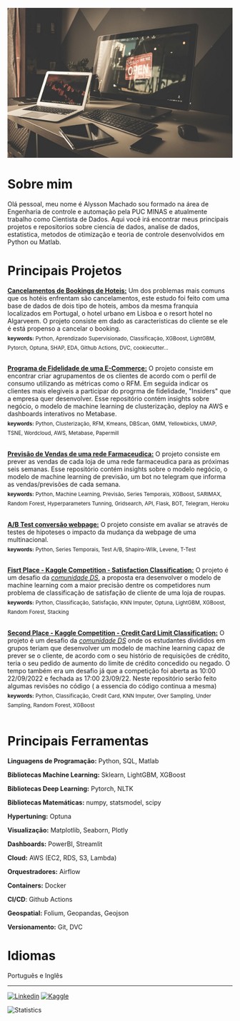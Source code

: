 
[![Image](https://github.com/alyssonvidal/alyssonvidal/blob/main/image.jpg)](https://www.github.com/alyssonvidal/)

# Sobre mim

Olá pessoal, meu nome é Alysson Machado sou formado na área de Engenharia de controle e automação pela PUC MINAS e atualmente trabalho como Cientista de Dados. Aqui você irá encontrar meus principais projetos e repositorios sobre ciencia de dados, analise de dados, estatistica, metodos de otimização e teoria de controle desenvolvidos em Python ou Matlab.<br>

# Principais Projetos

**[Cancelamentos de Bookings de Hoteis:](https://github.com/alyssonvidal/Hotel-Booking-Cancelations#readme)** 
 Um dos problemas mais comuns que os hotéis enfrentam são cancelamentos, este estudo foi feito com uma base de dados de dois tipo de hoteis, ambos da mesma franquia localizados em Portugal, o hotel urbano em Lisboa e o resort hotel no Algarveem. O projeto consiste em dado as caracteristicas do cliente se ele é está propenso a cancelar o booking.<br>
<sub>**keywords:** Python, Aprendizado Supervisionado, Classificação, XGBoost, LightGBM, Pytorch, Optuna, SHAP, EDA, Github Actions, DVC, cookiecutter... </sub><br><br>

**[Programa de Fidelidade de uma E-Commerce:](https://github.com/alyssonvidal/E-Commerce-Clusterization#readme)** 
 O projeto consiste em encontrar criar agrupamentos de os clientes de acordo com o perfil de consumo utilizando as métricas como o RFM. Em seguida indicar os clientes mais elegiveis a participar do progrma de fidelidade, "Insiders" que a empresa quer desenvolver. Esse repositório contém insights sobre negócio, o modelo de machine learning de clusterização, deploy na AWS e dashboards interativos no Metabase.<br>
<sub>**keywords:** Python, Clusterização, RFM, Kmeans, DBScan, GMM, Yellowbicks, UMAP, TSNE, Wordcloud, AWS, Metabase, Papermill</sub><br><br>

**[Previsão de Vendas de uma rede Farmaceudica:](https://github.com/alyssonvidal/Rossmann-Sales-Forecast#readme)** 
 O projeto consiste em prever as vendas de cada loja de uma rede farmaceudica para as próximas seis semanas. Esse repositório contém insights sobre o modelo negócio, o modelo de machine learning de previsão, um bot no telegram que informa as vendas/previsões de cada semana.<br>
<sub>**keywords:** Python, Machine Learning, Previsão, Series Temporais, XGBoost, SARIMAX, Random Forest, Hyperparameters Tunning, Gridsearch, API, Flask, BOT, Telegram, Heroku </sub><br><br>

 **[A/B Test conversão webpage:]( https://github.com/alyssonvidal/webpage_conversion_test_ab)** 
 O projeto consiste em avaliar se através de testes de hipoteses o impacto da mudança da webpage de uma multinacional.<br>
 <sub>**keywords:** Python, Series Temporais, Test A/B, Shapiro-Wilk, Levene, T-Test</sub><br><br>
 
**[Fisrt Place - Kaggle Competition - Satisfaction Classification:](https://github.com/alyssonvidal/Credit-Card-Limit-Classification](https://www.kaggle.com/competitions/instyle-nps/code))** 
 O projeto é um desafio da *[comunidade DS](https://comunidadeds.com/)*, a proposta era desenvolver o modelo de machine learning com a maior precisão dentre os competidores num problema de classificação de satisfação de cliente de uma loja de roupas.<br>
 <sub>**keywords:** Python, Classificação, Satisfação, KNN Imputer, Optuna, LightGBM, XGBoost, Random Forest, Stacking </sub><br><br>

**[Second Place - Kaggle Competition - Credit Card Limit Classification:](https://github.com/alyssonvidal/Credit-Card-Limit-Classification)** 
 O projeto é um desafio da *[comunidade DS](https://comunidadeds.com/)* onde os estudantes divididos em grupos teriam que desenvolver um modelo de machine learning capaz de prever se o cliente, de acordo com o seu histório de requisições de crédito, teria o seu pedido de aumento do limite de crédito concedido ou negado. O tempo também era um desafio já que a competição foi aberta as 10:00 22/09/2022 e fechada as 17:00 23/09/22. Neste repositório serão feito algumas revisões no código ( a essencia do código continua a mesma)<br>
 <sub>**keywords:** Python, Classificação, Credit Card, KNN Imputer, Over Sampling, Under Sampling, Random Forest, XGBoost</sub><br><br>

# Principais Ferramentas

**Linguagens de Programação:** Python, SQL, Matlab

**Bibliotecas Machine Learning:** Sklearn, LightGBM, XGBoost

**Bibliotecas Deep Learning:** Pytorch, NLTK

**Bibliotecas Matemáticas:** numpy, statsmodel, scipy

**Hypertuning:** Optuna

**Visualização:** Matplotlib, Seaborn, Plotly

**Dashboards:** PowerBI, Streamlit

**Cloud:** AWS (EC2, RDS, S3, Lambda)

**Orquestradores:** Airflow

**Containers:** Docker 

**CI/CD**: Github Actions

**Geospatial:** Folium, Geopandas, Geojson

**Versionamento:** Git, DVC

# Idiomas 

Português e Inglês
 
 ***
 
[![Linkedin](https://img.shields.io/badge/LinkedIn-0077B5?style=for-the-badge&logo=linkedin&logoColor=white)](https://www.linkedin.com/in/alyssonmach/)
[![Kaggle](https://img.shields.io/badge/Kaggle-20BEFF?style=for-the-badge&logo=Kaggle&logoColor=white)](https://www.kaggle.com/alyssonvidal/)


![Statistics](https://github-readme-stats.vercel.app/api?username=alyssonvidal&count_private=true)
